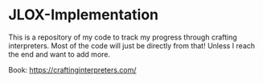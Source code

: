 # JLOX-Implementation
This is a repository of my code to track my progress through crafting interpreters. Most of the code will just be directly from that! Unless I reach the end and want to add more.

Book: https://craftinginterpreters.com/
